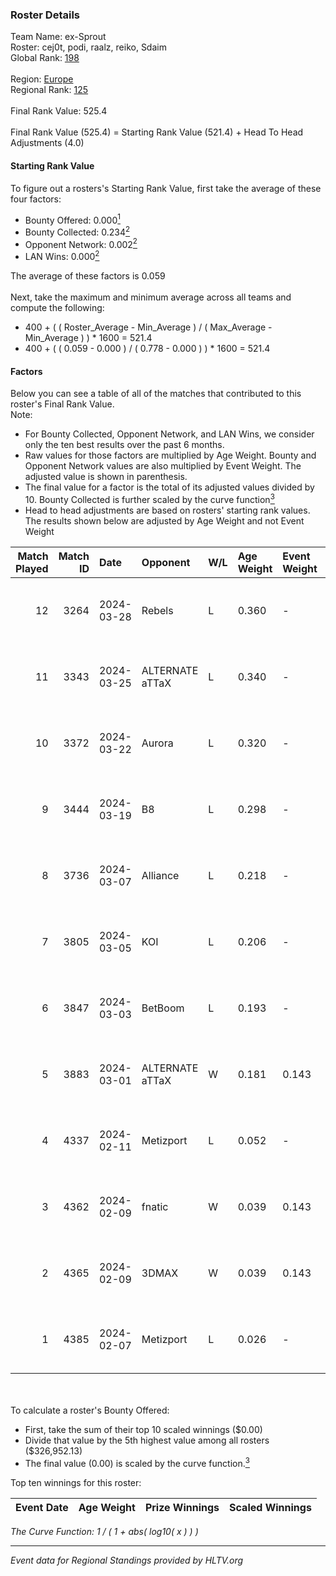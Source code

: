 ### Roster Details<br />
Team Name: ex-Sprout<br />
Roster: cej0t, podi, raalz, reiko, Sdaim<br />
Global Rank: [198](../standings_global.md)<br />
<br />
Region: [Europe]( ../standings_europe.md)<br />
Regional Rank: [125]( ../standings_europe.md)<br />
<br />
Final Rank Value:  525.4<br />
<br />
Final Rank Value (525.4) = Starting Rank Value (521.4) + Head To Head Adjustments (4.0)<br />

#### Starting Rank Value<br />
To figure out a rosters's Starting Rank Value, first take the average of these four factors:<br />
- Bounty Offered: 0.000[<sup>1</sup>](#table2)
- Bounty Collected: 0.234[<sup>2</sup>](#table1)
- Opponent Network: 0.002[<sup>2</sup>](#table1)
- LAN Wins: 0.000[<sup>2</sup>](#table1)

The average of these factors is 0.059<br />
<br />
Next, take the maximum and minimum average across all teams and compute the following:<br />
- 400 + ( ( Roster_Average - Min_Average ) / ( Max_Average - Min_Average ) ) * 1600 = 521.4
- 400 + ( ( 0.059 - 0.000 ) / ( 0.778 - 0.000 ) ) * 1600 = 521.4


#### Factors<br />
Below you can see a table of all of the matches that contributed to this roster's Final Rank Value.<br />
Note:<br />

- For Bounty Collected, Opponent Network, and LAN Wins, we consider only the ten best results over the past 6 months.
- Raw values for those factors are multiplied by Age Weight. Bounty and Opponent Network values are also multiplied by Event Weight. The adjusted value is shown in parenthesis.
- The final value for a factor is the total of its adjusted values divided by 10. Bounty Collected is further scaled by the curve function[<sup>3</sup>](#curveFunction)
- Head to head adjustments are based on rosters' starting rank values. The results shown below are adjusted by Age Weight and not Event Weight
<span id="table1"></span><br />


| Match Played | Match ID | Date       | Opponent        | W/L | Age Weight | Event Weight | Bounty Collected | Opponent Network | LAN Wins  | H2H Adj. | Roster                               |
| -: | -: | :- | :- | :- | :- | :- | :- | :- | :- | -: | :- |
|           12 |     3264 | 2024-03-28 | Rebels          | L   | 0.360      | -            | -                | -                | -         |    -0.74 | cej0t, podi, raalz, reiko, Sdaim     |
|           11 |     3343 | 2024-03-25 | ALTERNATE aTTaX | L   | 0.340      | -            | -                | -                | -         |    -0.79 | cej0t, podi, raalz, reiko, Sdaim     |
|           10 |     3372 | 2024-03-22 | Aurora          | L   | 0.320      | -            | -                | -                | -         |    -0.02 | cej0t, podi, raalz, reiko, Sdaim     |
|            9 |     3444 | 2024-03-19 | B8              | L   | 0.298      | -            | -                | -                | -         |    -0.37 | cej0t, podi, raalz, reiko, Sdaim     |
|            8 |     3736 | 2024-03-07 | Alliance        | L   | 0.218      | -            | -                | -                | -         |    -0.95 | cej0t, raalz, reiko, Sdaim, sL1m3    |
|            7 |     3805 | 2024-03-05 | KOI             | L   | 0.206      | -            | -                | -                | -         |    -0.61 | cej0t, raalz, reiko, Sdaim, sL1m3    |
|            6 |     3847 | 2024-03-03 | BetBoom         | L   | 0.193      | -            | -                | -                | -         |    -0.04 | Buzz, cej0t, raalz, reiko, sL1m3     |
|            5 |     3883 | 2024-03-01 | ALTERNATE aTTaX | W   | 0.181      | 0.143        | 0.032 (0.001)    | 0.563 (0.015)    | 0 (0.000) |     5.32 | Anlelele, cej0t, raalz, Sdaim, sL1m3 |
|            4 |     4337 | 2024-02-11 | Metizport       | L   | 0.052      | -            | -                | -                | -         |    -0.17 | Anlelele, cej0t, raalz, Sdaim, sL1m3 |
|            3 |     4362 | 2024-02-09 | fnatic          | W   | 0.039      | 0.143        | 0.292 (0.002)    | 0.568 (0.003)    | 0 (0.000) |     1.22 | Anlelele, cej0t, raalz, Sdaim, sL1m3 |
|            2 |     4365 | 2024-02-09 | 3DMAX           | W   | 0.039      | 0.143        | 0.505 (0.003)    | 1.000 (0.006)    | 0 (0.000) |     1.22 | Anlelele, cej0t, raalz, Sdaim, sL1m3 |
|            1 |     4385 | 2024-02-07 | Metizport       | L   | 0.026      | -            | -                | -                | -         |    -0.08 | Anlelele, cej0t, raalz, Sdaim, sL1m3 |

<br />
<span id="table2"></span><br />
To calculate a roster's Bounty Offered:<br />

- First, take the sum of their top 10 scaled winnings ($0.00)
- Divide that value by the 5th highest value among all rosters ($326,952.13)
- The final value (0.00) is scaled by the curve function.[<sup>3</sup>](#curveFunction)

Top ten winnings for this roster:<br />

| Event Date | Age Weight | Prize Winnings | Scaled Winnings |
| :- | -: | :- | :- |


<span id="curveFunction"></span>_The Curve Function: 1 / ( 1 + abs( log10( x ) ) )_<br />

---
_Event data for Regional Standings provided by HLTV.org_<br />
